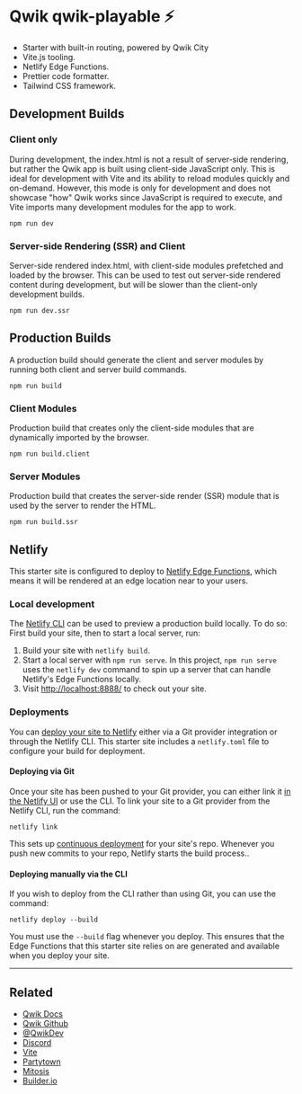 # Qwik qwik-playable ⚡️

- Starter with built-in routing, powered by Qwik City
- Vite.js tooling.
- Netlify Edge Functions.
- Prettier code formatter.
- Tailwind CSS framework.

## Development Builds

### Client only

During development, the index.html is not a result of server-side rendering, but rather the Qwik app is built using client-side JavaScript only. This is ideal for development with Vite and its ability to reload modules quickly and on-demand. However, this mode is only for development and does not showcase "how" Qwik works since JavaScript is required to execute, and Vite imports many development modules for the app to work.

```
npm run dev
```

### Server-side Rendering (SSR) and Client

Server-side rendered index.html, with client-side modules prefetched and loaded by the browser. This can be used to test out server-side rendered content during development, but will be slower than the client-only development builds.

```
npm run dev.ssr
```

## Production Builds

A production build should generate the client and server modules by running both client and server build commands.

```
npm run build
```

### Client Modules

Production build that creates only the client-side modules that are dynamically imported by the browser.

```
npm run build.client
```

### Server Modules

Production build that creates the server-side render (SSR) module that is used by the server to render the HTML.

```
npm run build.ssr
```

## Netlify

This starter site is configured to deploy to [Netlify Edge Functions](https://www.netlify.com/products/edge/), which means it will be rendered at an edge location near to your users.

### Local development

The [Netlify CLI](https://docs.netlify.com/cli/get-started/) can be used to preview a production build locally. To do so: First build your site, then to start a local server, run:

1. Build your site with `netlify build`.
2. Start a local server with `npm run serve`.
   In this project, `npm run serve` uses the `netlify dev` command to spin up a server that can handle Netlify's Edge Functions locally.
3. Visit [http://localhost:8888/](http://localhost:8888/) to check out your site.

### Deployments

You can [deploy your site to Netlify](https://docs.netlify.com/site-deploys/create-deploys/) either via a Git provider integration or through the Netlify CLI. This starter site includes a `netlify.toml` file to configure your build for deployment.

#### Deploying via Git

Once your site has been pushed to your Git provider, you can either link it [in the Netlify UI](https://app.netlify.com/start) or use the CLI. To link your site to a Git provider from the Netlify CLI, run the command:

```shell
netlify link
```

This sets up [continuous deployment](https://docs.netlify.com/site-deploys/create-deploys/#deploy-with-git) for your site's repo. Whenever you push new commits to your repo, Netlify starts the build process..

#### Deploying manually via the CLI

If you wish to deploy from the CLI rather than using Git, you can use the command:

```shell
netlify deploy --build
```

You must use the `--build` flag whenever you deploy. This ensures that the Edge Functions that this starter site relies on are generated and available when you deploy your site.

--------------------

## Related

- [Qwik Docs](https://qwik.builder.io/)
- [Qwik Github](https://github.com/BuilderIO/qwik)
- [@QwikDev](https://twitter.com/QwikDev)
- [Discord](https://qwik.builder.io/chat)
- [Vite](https://vitejs.dev/)
- [Partytown](https://partytown.builder.io/)
- [Mitosis](https://github.com/BuilderIO/mitosis)
- [Builder.io](https://www.builder.io/)
